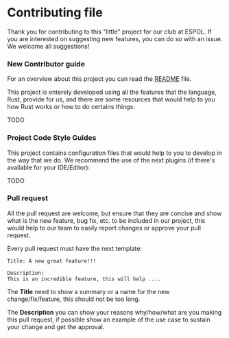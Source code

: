 # Contributing file

Thank you for contributing to this "little" project for our club at ESPOL. If you are
interested on suggesting new features, you can do so with an issue. We welcome all suggestions!

### New Contributor guide

For an overview about this project you can read the [README](README.md) file.

This project is enterely developed using all the features that the language, Rust,
provide for us, and there are some resources that would help to you how Rust works
or how to do certains things:

TODO


### Project Code Style Guides

This project contains configuration files that would help to you to develop in the way
that we do. We recommend the use of the next plugins (if there's available for your IDE/Editor):

TODO

### Pull request

All the pull request are welcome, but ensure that they are concise and show what is the
new feature, bug fix, etc. to be included in our project, this would help to our team
to easily report changes or approve your pull request. 

Every pull request must have the next template:
```
Title: A new great feature!!!

Description:
This is an incredible feature, this will help ....
```

The **Title** need to show a summary or a name for the new change/fix/feature, this should not 
be too long.

The **Description** you can show your reasons why/how/what are you making this pull request, if
possible show an example of the use case to sustain your change and get the approval.